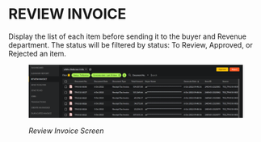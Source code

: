# REVIEW INVOICE

Display the list of each item before sending it to the buyer and Revenue department. The status will be filtered by status: To Review, Approved, or Rejected an item.

<figure><img src="../../.gitbook/assets/image (75).png" alt=""><figcaption><p><em>Review Invoice Screen</em></p></figcaption></figure>
